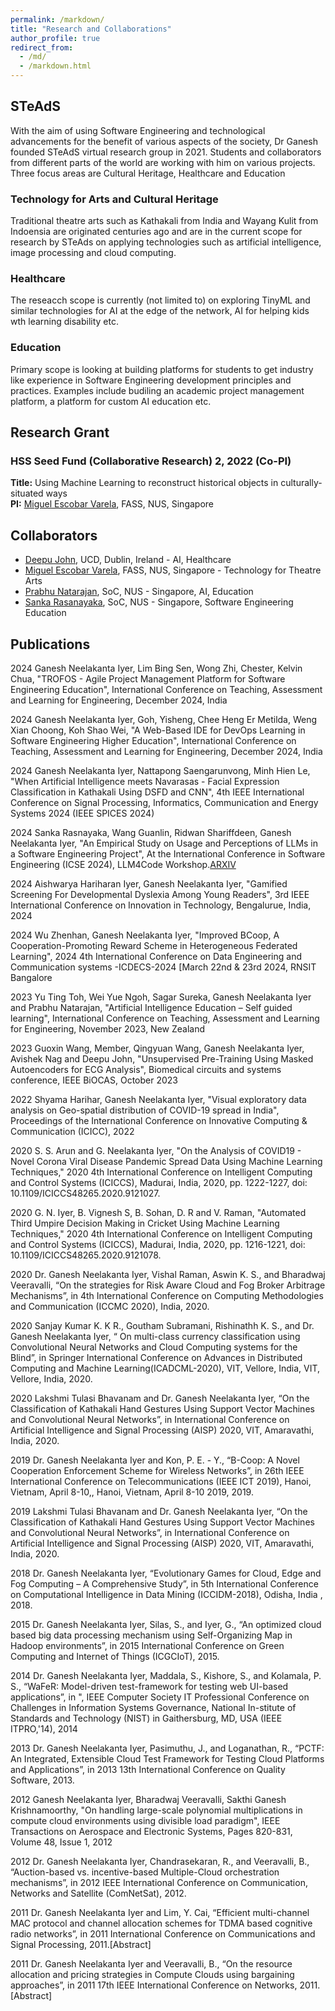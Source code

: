```yaml
---
permalink: /markdown/
title: "Research and Collaborations"
author_profile: true
redirect_from: 
  - /md/
  - /markdown.html
---
```


## STeAdS

With the aim of using Software Engineering and technological advancements for the benefit of various aspects of the society, Dr Ganesh founded STeAdS virtual research group in 2021. Students and collaborators from different parts of the world are working with him on various projects. Three focus areas are Cultural Heritage, Healthcare and Education

### Technology for Arts and Cultural Heritage

Traditional theatre arts such as Kathakali from India and Wayang Kulit from Indoensia are originated centuries ago and are in the current scope for research by STeAds on applying technologies such as artificial intelligence, image processing and cloud computing. 

### Healthcare

The reseacch scope is currently (not limited to) on exploring TinyML and similar technologies for AI at the edge of the network, AI for helping kids wth learning disability etc. 

### Education

Primary scope is looking at building platforms for students to get industry like experience in Software Engineering development principles and practices. Examples include budiling an academic project management platform, a platform for custom AI education etc. 

## Research Grant

### HSS Seed Fund (Collaborative Research) 2, 2022 (Co-PI)

**Title:** Using Machine Learning to reconstruct historical objects in culturally-situated ways \
**PI:**  [Miguel Escobar Varela](https://miguelescobar.com/), FASS, NUS, Singapore

## Collaborators 

*  [Deepu John](https://people.ucd.ie/deepu.john), UCD, Dublin, Ireland - AI, Healthcare 
*  [Miguel Escobar Varela](https://miguelescobar.com/), FASS, NUS, Singapore - Technology for Theatre Arts
*  [Prabhu Natarajan](https://www.comp.nus.edu.sg/cs/people/prabhu/), SoC, NUS - Singapore, AI, Education
*  [Sanka Rasanayaka](https://www.comp.nus.edu.sg/cs/people/sanka/), SoC, NUS - Singapore, Software Engineering Education

## Publications

2024 Ganesh Neelakanta Iyer, Lim Bing Sen, Wong Zhi, Chester, Kelvin Chua, "TROFOS - Agile Project Management Platform for Software Engineering Education", International Conference on Teaching, Assessment and Learning for Engineering, December 2024, India

2024 Ganesh Neelakanta Iyer, Goh, Yisheng, Chee Heng Er Metilda, Weng Xian Choong, Koh Shao Wei, "A Web-Based IDE for DevOps Learning in Software Engineering Higher Education", International Conference on Teaching, Assessment and Learning for Engineering, December 2024, India

2024 Ganesh Neelakanta Iyer, Nattapong Saengarunvong, Minh Hien Le, "When Artificial Intelligence meets Navarasas - Facial Expression Classification in Kathakali Using DSFD and CNN", 4th IEEE International Conference on Signal Processing, Informatics, Communication and Energy Systems 2024
(IEEE SPICES 2024)

2024 Sanka Rasnayaka, Wang Guanlin, Ridwan Shariffdeen, Ganesh Neelakanta Iyer, "An Empirical Study on Usage and Perceptions of LLMs in a Software Engineering Project", At the International Conference in Software Engineering (ICSE 2024), LLM4Code Workshop.[ARXIV](https://arxiv.org/abs/2401.16186)

2024 Aishwarya Hariharan Iyer, Ganesh Neelakanta Iyer, "Gamified Screening For Developmental Dyslexia Among Young Readers", 3rd IEEE International Conference on Innovation in Technology, Bengalurue, India, 2024

2024 Wu Zhenhan, Ganesh Neelakanta Iyer, "Improved BCoop, A Cooperation-Promoting Reward Scheme in Heterogeneous Federated Learning", 2024 4th International Conference on Data Engineering and Communication systems -ICDECS-2024 [March 22nd  &  23rd 2024, RNSIT  Bangalore

2023 Yu Ting Toh, Wei Yue Ngoh, Sagar Sureka, Ganesh Neelakanta Iyer and Prabhu Natarajan, "Artificial Intelligence Education – Self guided learning", International Conference on Teaching, Assessment and Learning for Engineering, November 2023, New Zealand

2023 Guoxin Wang, Member, Qingyuan Wang, Ganesh Neelakanta Iyer, Avishek Nag and Deepu John, "Unsupervised Pre-Training Using Masked
Autoencoders for ECG Analysis", Biomedical circuits and systems conference, IEEE BiOCAS, October 2023 

2022 Shyama Harihar, Ganesh Neelakanta Iyer, "Visual exploratory data analysis on Geo-spatial distribution of COVID-19 spread in India", Proceedings of the International Conference on Innovative Computing & Communication (ICICC), 2022

2020 S. S. Arun and G. Neelakanta Iyer, "On the Analysis of COVID19 - Novel Corona Viral Disease Pandemic Spread Data Using Machine Learning Techniques," 2020 4th International Conference on Intelligent Computing and Control Systems (ICICCS), Madurai, India, 2020, pp. 1222-1227, doi: 10.1109/ICICCS48265.2020.9121027.

2020 G. N. Iyer, B. Vignesh S, B. Sohan, D. R and V. Raman, "Automated Third Umpire Decision Making in Cricket Using Machine Learning Techniques," 2020 4th International Conference on Intelligent Computing and Control Systems (ICICCS), Madurai, India, 2020, pp. 1216-1221, doi: 10.1109/ICICCS48265.2020.9121078.

2020 Dr. Ganesh Neelakanta Iyer, Vishal Raman, Aswin K. S., and Bharadwaj Veeravalli, “On the strategies for Risk Aware Cloud and Fog Broker Arbitrage Mechanisms”, in 4th International Conference on Computing Methodologies and Communication (ICCMC 2020), India, 2020.

2020 Sanjay Kumar K. K R., Goutham Subramani, Rishinathh K. S., and Dr. Ganesh Neelakanta Iyer, “ On multi-class currency classification using Convolutional Neural Networks and Cloud Computing systems for the Blind”, in Springer International Conference on Advances in Distributed Computing and Machine Learning(ICADCML-2020), VIT, Vellore, India, VIT, Vellore, India, 2020.

2020 Lakshmi Tulasi Bhavanam and Dr. Ganesh Neelakanta Iyer, “On the Classification of Kathakali Hand Gestures Using Support Vector Machines and Convolutional Neural Networks”, in International Conference on Artificial Intelligence and Signal Processing (AISP) 2020, VIT, Amaravathi, India, 2020.

2019 Dr. Ganesh Neelakanta Iyer and Kon, P. E. - Y., “B-Coop: A Novel Cooperation Enforcement Scheme for Wireless Networks”, in 26th IEEE International Conference on Telecommunications (IEEE ICT 2019), Hanoi, Vietnam, April 8-10,, Hanoi, Vietnam, April 8-10 2019, 2019.

2019 Lakshmi Tulasi Bhavanam and Dr. Ganesh Neelakanta Iyer, “On the Classification of Kathakali Hand Gestures Using Support Vector Machines and Convolutional Neural Networks”, in International Conference on Artificial Intelligence and Signal Processing (AISP) 2020, VIT, Amaravathi, India, 2020.

2018 Dr. Ganesh Neelakanta Iyer, “Evolutionary Games for Cloud, Edge and Fog Computing – A Comprehensive Study”, in 5th International Conference on Computational Intelligence in Data Mining (ICCIDM-2018), Odisha, India , 2018.

2015 Dr. Ganesh Neelakanta Iyer, Silas, S., and Iyer, G., “An optimized cloud based big data processing mechanism using Self-Organizing Map in Hadoop environments”, in 2015 International Conference on Green Computing and Internet of Things (ICGCIoT), 2015.

2014 Dr. Ganesh Neelakanta Iyer, Maddala, S., Kishore, S., and Kolamala, P. S., “WaFeR: Model-driven test-framework for testing web UI-based applications”, in ", IEEE Computer Society IT Professional Conference on Challenges in Information Systems Governance, National In-stitute of Standards and Technology (NIST) in Gaithersburg, MD, USA (IEEE ITPRO,'14), 2014

2013 Dr. Ganesh Neelakanta Iyer, Pasimuthu, J., and Loganathan, R., “PCTF: An Integrated, Extensible Cloud Test Framework for Testing Cloud Platforms and Applications”, in 2013 13th International Conference on Quality Software, 2013.

2012 Ganesh Neelakanta Iyer, Bharadwaj Veeravalli, Sakthi Ganesh Krishnamoorthy, "On handling large-scale polynomial multiplications in compute cloud environments using divisible load paradigm", IEEE Transactions on Aerospace and Electronic Systems, Pages 820-831, Volume 48, Issue 1, 2012

2012 Dr. Ganesh Neelakanta Iyer, Chandrasekaran, R., and Veeravalli, B., “Auction-based vs. incentive-based Multiple-Cloud orchestration mechanisms”, in 2012 IEEE International Conference on Communication, Networks and Satellite (ComNetSat), 2012.

2011 Dr. Ganesh Neelakanta Iyer and Lim, Y. Cai, “Efficient multi-channel MAC protocol and channel allocation schemes for TDMA based cognitive radio networks”, in 2011 International Conference on Communications and Signal Processing, 2011.[Abstract]

2011 Dr. Ganesh Neelakanta Iyer and Veeravalli, B., “On the resource allocation and pricing strategies in Compute Clouds using bargaining approaches”, in 2011 17th IEEE International Conference on Networks, 2011.[Abstract]
